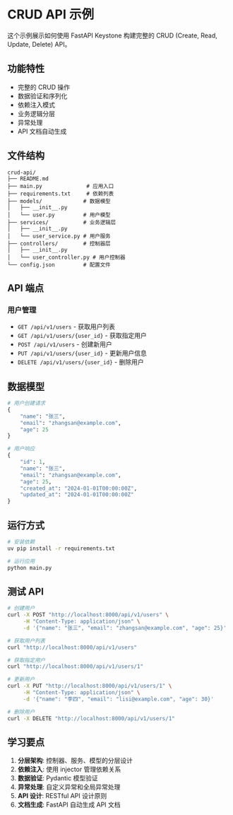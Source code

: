 # CRUD API 示例

这个示例展示如何使用 FastAPI Keystone 构建完整的 CRUD (Create, Read, Update, Delete) API。

## 功能特性

- 完整的 CRUD 操作
- 数据验证和序列化
- 依赖注入模式
- 业务逻辑分层
- 异常处理
- API 文档自动生成

## 文件结构

```
crud-api/
├── README.md
├── main.py              # 应用入口
├── requirements.txt     # 依赖列表
├── models/             # 数据模型
│   ├── __init__.py
│   └── user.py         # 用户模型
├── services/           # 业务逻辑层
│   ├── __init__.py
│   └── user_service.py # 用户服务
├── controllers/        # 控制器层
│   ├── __init__.py
│   └── user_controller.py # 用户控制器
└── config.json         # 配置文件
```

## API 端点

### 用户管理

- `GET /api/v1/users` - 获取用户列表
- `GET /api/v1/users/{user_id}` - 获取指定用户
- `POST /api/v1/users` - 创建新用户
- `PUT /api/v1/users/{user_id}` - 更新用户信息
- `DELETE /api/v1/users/{user_id}` - 删除用户

## 数据模型

```python
# 用户创建请求
{
    "name": "张三",
    "email": "zhangsan@example.com",
    "age": 25
}

# 用户响应
{
    "id": 1,
    "name": "张三",
    "email": "zhangsan@example.com",
    "age": 25,
    "created_at": "2024-01-01T00:00:00Z",
    "updated_at": "2024-01-01T00:00:00Z"
}
```

## 运行方式

```bash
# 安装依赖
uv pip install -r requirements.txt

# 运行应用
python main.py
```

## 测试 API

```bash
# 创建用户
curl -X POST "http://localhost:8000/api/v1/users" \
     -H "Content-Type: application/json" \
     -d '{"name": "张三", "email": "zhangsan@example.com", "age": 25}'

# 获取用户列表
curl "http://localhost:8000/api/v1/users"

# 获取指定用户
curl "http://localhost:8000/api/v1/users/1"

# 更新用户
curl -X PUT "http://localhost:8000/api/v1/users/1" \
     -H "Content-Type: application/json" \
     -d '{"name": "李四", "email": "lisi@example.com", "age": 30}'

# 删除用户
curl -X DELETE "http://localhost:8000/api/v1/users/1"
```

## 学习要点

1. **分层架构**: 控制器、服务、模型的分层设计
2. **依赖注入**: 使用 injector 管理依赖关系
3. **数据验证**: Pydantic 模型验证
4. **异常处理**: 自定义异常和全局异常处理
5. **API 设计**: RESTful API 设计原则
6. **文档生成**: FastAPI 自动生成 API 文档